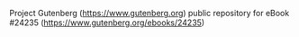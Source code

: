 Project Gutenberg (https://www.gutenberg.org) public repository for eBook #24235 (https://www.gutenberg.org/ebooks/24235)
